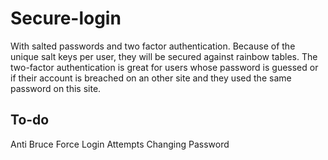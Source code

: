 # Secure-login
With salted passwords and two factor authentication. Because of the unique salt keys per user, they will be secured
against rainbow tables. The two-factor authentication is great for users whose password is guessed or if their
account is breached on an other site and they used the same password on this site.

## To-do
Anti Bruce Force Login Attempts
Changing Password